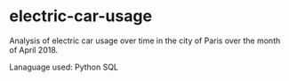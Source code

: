 # electric-car-usage
Analysis of electric car usage over time in the city of Paris over the month of April 2018.


Lanaguage used:
Python
SQL
